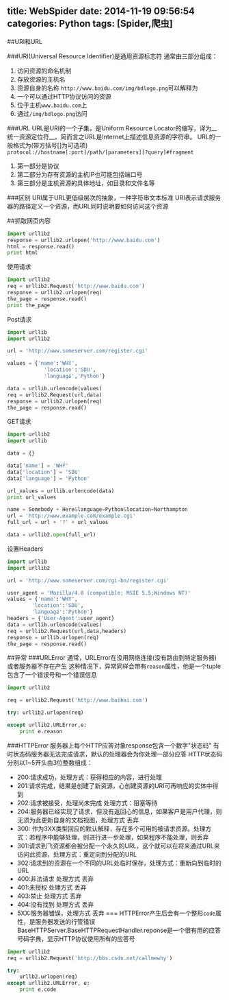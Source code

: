 title: WebSpider
date: 2014-11-19 09:56:54
categories: Python
tags: [Spider,爬虫]
---
<!--more-->
##URI和URL

###URI(Universal Resource Identifier)是通用资源标志符
通常由三部分组成：
1. 访问资源的命名机制
2. 存放资源的主机名
3. 资源自身的名称
`http://www.baidu.com/img/bdlogo.png`可以解释为
1. 一个可以通过HTTP协议访问的资源
2. 位于主机`www.baidu.com`上
3. 通过`/img/bdlogo.png`访问

###URL
URL是URI的一个子集，是Uniform Resource Locator的缩写，译为__统一资源定位符__，简而言之URL是Internet上描述信息资源的字符串。
URL的一般格式为(带方括号[]为可选项)
`protocol://hostname[:port]/path/[parameters][?query]#fragment`
1. 第一部分是协议
2. 第二部分为存有资源的主机IP也可能包括端口号
3. 第三部分是主机资源的具体地址，如目录和文件名等

###区别
URI属于URL更低级层次的抽象，一种字符串文本标准
URI表示请求服务器的路径定义一个资源，而URL同时说明要如何访问这个资源

##抓取网页内容
```python
import urllib2
response = urllib2.urlopen('http://www.baidu.com')
html = response.read()
print html
```
使用请求
```python
import urllib2
req = urllib2.Request('http://www.baidu.com')
response = urllib2.urlopen(req)
the_page = respense.read()
print the_page
```
Post请求
```python
import urllib
import urllib2

url = 'http://www.someserver.com/register.cgi'

values = {'name':'WHY',
			'location':'SDU',
			'language','Python'}

data = urllib.urlencode(values)
req = urllib2.Request(url,data)
response = urllib2.urlopen(req)
the_page = response.read()
```
GET请求
```python
import urllib2
import urllib

data = {}

data['name'] = 'WHY'
data['location'] = 'SDU'
data['language'] = 'Python'

url_values = urllib.urlencode(data)
print url_values

name = Somebody + Here&language=Python&location=Northampton
url = 'http://www.example.com/example.cgi'
full_url = url + '?' + url_values

data = urllib2.open(full_url)
```
设置Headers
```python
import urllib
import urllib2

url = 'http://www.someserver.com/cgi-bn/register.cgi'

user_agent = 'Mozilla/4.0 (compatible; MSIE 5.5;Windows NT)'
values = {'name':'WHY',
		'location':'SDU',
		'language':'Python'}
headers = {'User-Agent':user_agent}
data = urllib.urlencode(values)
req = urllib2.Request(url,data,headers)
response = urllib.urlopen(req)
the_page = response.read()
```
##异常
###URLError
通常，URLError在没用网络连接(没有路由到特定服务器)或者服务器不存在产生
这种情况下，异常同样会带有`reason`属性，他是一个tuple
包含了一个错误号和一个错误信息
```python
import urllib2

req = urllib2.Request('http://www.baibai.com')

try: urllib2.urlopen(req)

except urllib2.URLError,e:
	print e.reason
```
###HTTPError
服务器上每个HTTP应答对象response包含一个数字"状态码"
有时状态码服务器无法完成请求，默认的处理器会为你处理一部分应答
HTTP状态码分别以1~5开头由3位整数组成：
- 200:请求成功，处理方式：获得相应的内容，进行处理
- 201:请求完成，结果是创建了新资源，心创建资源的URI可再响应的实体中得到
- 202:请求被接受，处理尚未完成 处理方式：阻塞等待
- 204:服务器已经实现了请求，但没有返回心的信息，如果客户是用户代理，则无须为此更新自身的文档视图，处理方式 丢弃
- 300: 作为3XX类型回应的默认解释，存在多个可用的被请求资源。处理方式：若程序中能够处理，则进行进一步处理，如果程序不能处理，则丢弃
- 301:请求到飞资源都会被分配一个永久的URL，这个就可以在将来通过URL来访问此资源，处理方式：重定向到分配的URL
- 302:请求到的资源在一个不同的URL处临时保存，处理方式：重新向到临时的URL
- 400:非法请求 处理方式 丢弃
- 401:未授权 处理方式 丢弃
- 403:禁止 处理方式 丢弃
- 404:没有找到 处理方式 丢弃
- 5XX:服务器错误，处理方式 丢弃
===
HTTPError产生后会有一个整形`code`属性，是服务器发送的行管错误
BaseHTTPServer.BaseHTTPRequestHandler.reponse是一个很有用的应答号码字典，显示HTTP协议使用所有的应答号
```python
import urllib2
req = urllib2.Request('http://bbs.csdn.net/callmewhy')

try:
	urllb2.urlopen(req)
except urllib2.URLError, e:
	print e.code
```

